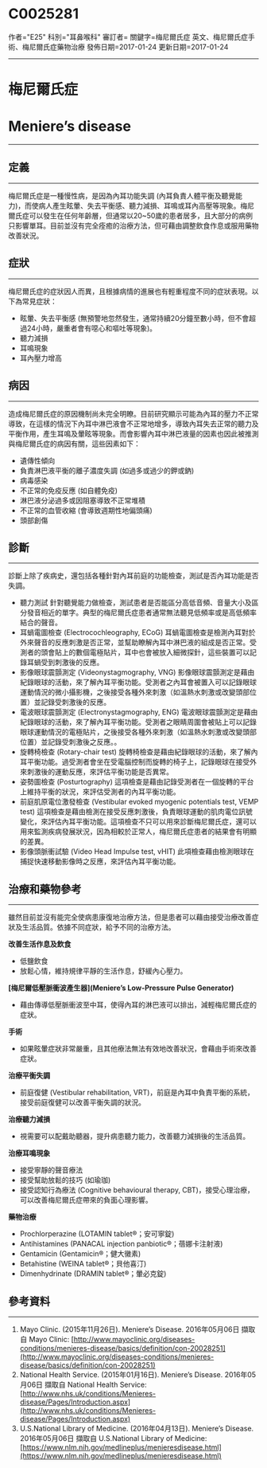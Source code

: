 # C0025281
作者="E25"
科別="耳鼻喉科"
審訂者=
關鍵字=梅尼爾氏症 英文、梅尼爾氏症手術、梅尼爾氏症藥物治療
發佈日期=2017-01-24
更新日期=2017-01-24

----------
# 梅尼爾氏症
# Meniere’s disease
----------
## 定義
----------

梅尼爾氏症是一種慢性病，是因為內耳功能失調 (內耳負責人體平衡及聽覺能力)，而使病人產生眩暈、失去平衡感、聽力減損、耳鳴或耳內高壓等現象。梅尼爾氏症可以發生在任何年齡層，但通常以20~50歲的患者居多，且大部分的病例只影響單耳。目前並沒有完全痊癒的治療方法，但可藉由調整飲食作息或服用藥物改善狀況。

## 症狀
----------

梅尼爾氏症的症狀因人而異，且根據病情的進展也有輕重程度不同的症狀表現。以下為常見症狀：

- 眩暈、失去平衡感 (無預警地忽然發生，通常持續20分鐘至數小時，但不會超過24小時，嚴重者會有噁心和嘔吐等現象)。
- 聽力減損
- 耳鳴現象
- 耳內壓力增高
## 病因
----------

造成梅尼爾氏症的原因機制尚未完全明瞭。目前研究顯示可能為內耳的壓力不正常導致，在這樣的情況下內耳中淋巴液會不正常地增多，導致內耳失去正常的聽力及平衡作用，產生耳鳴及暈眩等現象。而會影響內耳中淋巴液量的因素也因此被推測與梅尼爾氏症的病因有關，這些因素如下：

- 遺傳性傾向
- 負責淋巴液平衡的離子濃度失調 (如過多或過少的鉀或鈉)
- 病毒感染
- 不正常的免疫反應 (如自體免疫)
- 淋巴液分泌過多或因阻塞導致不正常堆積
- 不正常的血管收縮 (會導致週期性地偏頭痛)
- 頭部創傷
## 診斷
----------

診斷上除了疾病史，還包括各種針對內耳前庭的功能檢查，測試是否內耳功能是否失調。

- 聽力測試
  針對聽覺能力做檢查，測試患者是否能區分高低音頻、音量大小及區分發音相近的單字。典型的梅尼爾氏症患者通常無法聽見低頻率或是高低頻率結合的聲音。
- 耳蝸電圖檢查 (Electrocochleography, ECoG)
  耳蝸電圖檢查是檢測內耳對於外來聲音的反應刺激是否正常，並幫助瞭解內耳中淋巴液的組成是否正常。受測者的頭會貼上的數個電極貼片，耳中也會被放入細微探針，這些裝置可以記錄耳蝸受到刺激後的反應。
- 影像眼球震顫測定 (Videonystagmography, VNG)
  影像眼球震顫測定是藉由紀錄眼球的活動，來了解內耳平衡功能。受測者之內耳會被置入可以記錄眼球運動情況的微小攝影機，之後接受各種外來刺激（如溫熱水刺激或改變頭部位置）並記錄受刺激後的反應。
- 電波眼球震顫測定 (Electronystagmography, ENG)
  電波眼球震顫測定是藉由紀錄眼球的活動，來了解內耳平衡功能。受測者之眼睛周圍會被貼上可以記錄眼球運動情況的電極貼片，之後接受各種外來刺激（如溫熱水刺激或改變頭部位置）並記錄受刺激後之反應。。
- 旋轉椅檢查 (Rotary-chair test)
  旋轉椅檢查是藉由紀錄眼球的活動，來了解內耳平衡功能。過受測者會坐在受電腦控制而旋轉的椅子上，記錄眼球在接受外來刺激後的運動反應，來評估平衡功能是否異常。
- 姿勢圖檢查 (Posturtography)
  這項檢查是藉由記錄受測者在一個旋轉的平台上維持平衡的狀況，來評估受測者的內耳平衡功能。
- 前庭肌原電位激發檢查 (Vestibular evoked myogenic potentials test, VEMP test)
  這項檢查是藉由檢測在接受反應刺激後，負責眼球運動的肌肉電位訊號變化，來評估內耳平衡功能。這項檢查不只可以用來診斷梅尼爾氏症，還可以用來監測疾病發展狀況，因為相較於正常人，梅尼爾氏症患者的結果會有明顯的差異。
- 影像頭脈衝試驗 (Video Head Impulse test, vHIT)
  此項檢查藉由檢測眼球在捕捉快速移動影像時之反應，來評估內耳平衡功能。
## 治療和藥物參考
----------

雖然目前並沒有能完全使病患康復地治療方法，但是患者可以藉由接受治療改善症狀及生活品質。依據不同症狀，給予不同的治療方法。

**改善生活作息及飲食**

- 低鹽飲食
- 放鬆心情，維持規律平靜的生活作息，舒緩內心壓力。

**[梅尼爾低壓脈衝波產生器](Meniere’s Low-Pressure Pulse Generator)**

- 藉由傳導低壓脈衝波至中耳，使得內耳的淋巴液可以排出，減輕梅尼爾氏症的症狀。

**手術**

- 如果眩暈症狀非常嚴重，且其他療法無法有效地改善狀況，會藉由手術來改善症狀。 

**治療平衡失調**

- 前庭復健 (Vestibular rehabilitation, VRT)，前庭是內耳中負責平衡的系統，接受前庭復健可以改善平衡失調的狀況。

**治療聽力減損**

- 視需要可以配戴助聽器，提升病患聽力能力，改善聽力減損後的生活品質。

**治療耳鳴現象**

- 接受寧靜的聲音療法
- 接受幫助放鬆的技巧 (如瑜珈)
- 接受認知行為療法 (Cognitive behavioural therapy, CBT)，接受心理治療，可以改善梅尼爾氏症帶來的負面心理影響。

**藥物治療**

- Prochlorperazine (LOTAMIN tablet®；安可寧錠)
- Antihistamines (PANACAL injection panbiotic®；蓓娜卡注射液)
- Gentamicin (Gentamicin®；健大黴素)
- Betahistine (WEINA tablet®；貝他喜汀)
- Dimenhydrinate (DRAMIN tablet®；暈必克錠)
## 參考資料
----------
1. Mayo Clinic. (2015年11月26日). Meniere’s Disease. 2016年05月06日 擷取自 Mayo Clinic: [http://www.mayoclinic.org/diseases-conditions/menieres-disease/basics/definition/con-20028251](http://www.mayoclinic.org/diseases-conditions/menieres-disease/basics/definition/con-20028251)
2. National Health Service. (2015年01月16日). Meniere’s Disease. 2016年05月06日 擷取自 National Health Service: [http://www.nhs.uk/conditions/Menieres-disease/Pages/Introduction.aspx](http://www.nhs.uk/conditions/Menieres-disease/Pages/Introduction.aspx)
3. U.S.National Library of Medicine. (2016年04月13日). Meniere’s Disease. 2016年05月06日 擷取自 U.S.National Library of Medicine:[https://www.nlm.nih.gov/medlineplus/menieresdisease.html](https://www.nlm.nih.gov/medlineplus/menieresdisease.html)

